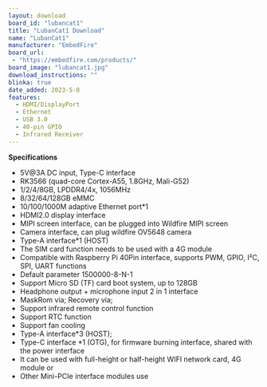 ```yaml
---
layout: download
board_id: "lubancat1"
title: "LubanCat1 Download"
name: "LubanCat1"
manufacturer: "EmbedFire"
board_url:
 - "https://embedfire.com/products/"
board_image: "lubancat1.jpg"
download_instructions: ""
blinka: true
date_added: 2023-5-8
features:
  - HDMI/DisplayPort
  - Ethernet
  - USB 3.0
  - 40-pin GPIO
  - Infrared Receiver
---
```


**Specifications**
- 5V@3A DC input, Type-C interface
- RK3566 (quad-core Cortex-A55, 1.8GHz, Mali-G52)
- 1/2/4/8GB, LPDDR4/4x, 1056MHz
- 8/32/64/128GB eMMC
- 10/100/1000M adaptive Ethernet port*1
- HDMI2.0 display interface
- MIPI screen interface, can be plugged into Wildfire MIPI screen
- Camera interface, can plug wildfire OV5648 camera
- Type-A interface*1 (HOST)
- The SIM card function needs to be used with a 4G module
- Compatible with Raspberry Pi 40Pin interface, supports PWM, GPIO, I²C, SPI, UART functions
- Default parameter 1500000-8-N-1
- Support Micro SD (TF) card boot system, up to 128GB
- Headphone output + microphone input 2 in 1 interface
- MaskRom via; Recovery via;
- Support infrared remote control function
- Support RTC function
- Support fan cooling
- Type-A interface*3 (HOST);
- Type-C interface *1 (OTG), for firmware burning interface, shared with the power interface
- It can be used with full-height or half-height WIFI network card, 4G module or
- Other Mini-PCIe interface modules use

